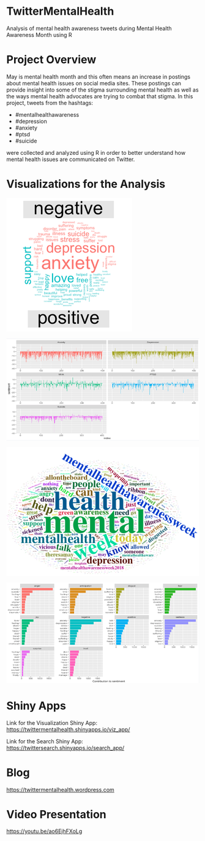 # TwitterMentalHealth

Analysis of mental health awareness tweets during Mental Health Awareness Month using R

# Project Overview

May is mental health month and this often means an increase in postings about mental health issues on social media sites. These postings can provide insight into some of the stigma surrounding mental health as well as the ways mental health advocates are trying to combat that stigma. In this project, tweets from the hashtags:

- #mentalhealthawareness
- #depression
- #anxiety
- #ptsd
- #suicide

were collected and analyzed using R in order to better understand how mental health issues are communicated on Twitter.

# Visualizations for the Analysis

![Comparison Cloud](https://github.com/kylehommes/TwitterMentalHealth/blob/master/Images/Comparison_Cloud.png)

![Sentiment](https://github.com/kylehommes/TwitterMentalHealth/blob/master/Images/Sentiment.png)

![Wordcloud](https://github.com/kylehommes/TwitterMentalHealth/blob/master/Images/Wordcloud.png)

![Sentiment Groups](https://github.com/kylehommes/TwitterMentalHealth/blob/master/Images/Sentiment_Groups.png)

# Shiny Apps

Link for the Visualization Shiny App:
https://twittermentalhealth.shinyapps.io/viz_app/

Link for the Search Shiny App:
https://twittersearch.shinyapps.io/search_app/

# Blog

https://twittermentalhealth.wordpress.com

# Video Presentation

https://youtu.be/ao6EjhFXoLg
